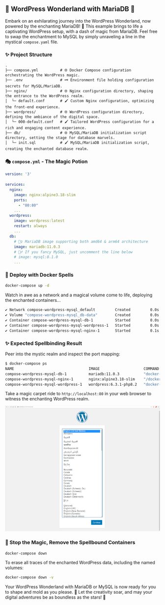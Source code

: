 ## 🌟 WordPress Wonderland with MariaDB 🌈

Embark on an exhilarating journey into the WordPress Wonderland, now powered by the enchanting MariaDB! 🚀 This example brings to life a captivating WordPress setup, with a dash of magic from MariaDB. Feel free to swap the enchantment to MySQL by simply unraveling a line in the mystical `compose.yaml` file.

### ✨ Project Structure

```plaintext
.
├── compose.yml          # 🌐 Docker Compose configuration orchestrating the WordPress magic.
├── .env                 # 🗝️ Environment file holding configuration secrets for MySQL/MariaDB.
├── nginx/               # 🌐 Nginx configuration directory, shaping the entrance to the WordPress realm.
│  └─ default.conf       # 🖌️ Custom Nginx configuration, optimizing the front-end experience.
├── wordpress/           # 🌐 WordPress configuration directory, defining the ambiance of the digital space.
│  └─ 000-default.conf   # 🖌️ Tailored WordPress configuration for a rich and engaging content experience.
├── db/                  # 🌐 MySQL/MariaDB initialization script directory, setting the stage for database marvels.
│  └─ init.sql           # 🖌️ MySQL/MariaDB initialization script, creating the enchanted database realm.
```

### 🎭 `compose.yml` - The Magic Potion

```yaml
version: '3'

services:
  nginx:
    image: nginx:alpine3.18-slim
    ports:
      - "80:80"
    ...
  wordpress:
    image: wordpress:latest
    restart: always
    ...
  db:
    # 🧙‍♀️ MariaDB image supporting both amd64 & arm64 architecture
    image: mariadb:11.0.3
    # 🧙‍♂️ If you fancy MySQL, just uncomment the line below
    # image: mysql:8.1.0
    ...
```

### 🚀 Deploy with Docker Spells

```bash
docker-compose up -d
```

Watch in awe as a network and a magical volume come to life, deploying the enchanted containers...

```bash
✔ Network compose-wordpress-mysql_default         Created         0.0s
✔ Volume "compose-wordpress-mysql_db-data"        Created         0.0s
✔ Container compose-wordpress-mysql-db-1          Started         0.0s
✔ Container compose-wordpress-mysql-wordpress-1   Started         0.0s
✔ Container compose-wordpress-mysql-nginx-1       Started         0.1s
```

### ✨ Expected Spellbinding Result

Peer into the mystic realm and inspect the port mapping:

```bash
$ docker-compose ps
NAME                                  IMAGE                    COMMAND                  SERVICE             CREATED              STATUS              PORTS
compose-wordpress-mysql-db-1          mariadb:11.0.3           "docker-entrypoint.s…"   db                  About a minute ago   Up About a minute   3306/tcp
compose-wordpress-mysql-nginx-1       nginx:alpine3.18-slim    "/docker-entrypoint.…"   nginx               About a minute ago   Up About a minute   0.0.0.0:80->80/tcp, :::80->80/tcp
compose-wordpress-mysql-wordpress-1   wordpress:6.3.1-php8.2   "docker-entrypoint.s…"   wordpress           About a minute ago   Up About a minute   80/tcp
```

Take a magic carpet ride to `http://localhost:80` in your web browser to witness the enchanting WordPress realm.

![WordPress](./output.jpg)

### 🛑 Stop the Magic, Remove the Spellbound Containers

```bash
docker-compose down
```

To erase all traces of the enchanted WordPress data, including the named volumes:

```bash
docker-compose down -v
```

Your WordPress Wonderland with MariaDB or MySQL is now ready for you to shape and mold as you please. 🌟 Let the creativity soar, and may your digital adventures be as boundless as the stars! 🌌

